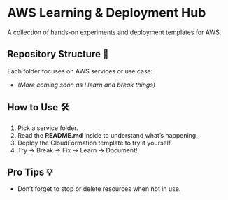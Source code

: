# AWS Learning & Deployment Hub

A collection of hands-on experiments and deployment templates for AWS.

## Repository Structure 📂

Each folder focuses on AWS services or use case:

- _(More coming soon as I learn and break things)_

## How to Use 🛠️

1. Pick a service folder.
2. Read the **README.md** inside to understand what’s happening.
3. Deploy the CloudFormation template to try it yourself.
4. Try → Break → Fix → Learn → Document!

## Pro Tips 💡

- Don’t forget to stop or delete resources when not in use.
